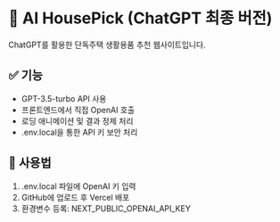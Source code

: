 # 🏡 AI HousePick (ChatGPT 최종 버전)

ChatGPT를 활용한 단독주택 생활용품 추천 웹사이트입니다.

## ✅ 기능
- GPT-3.5-turbo API 사용
- 프론트엔드에서 직접 OpenAI 호출
- 로딩 애니메이션 및 결과 정제 처리
- .env.local을 통한 API 키 보안 처리

## 🔧 사용법
1. .env.local 파일에 OpenAI 키 입력
2. GitHub에 업로드 후 Vercel 배포
3. 환경변수 등록: NEXT_PUBLIC_OPENAI_API_KEY
